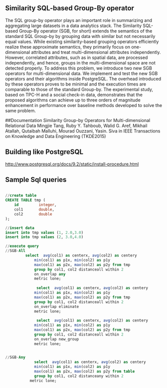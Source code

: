 ##  Similarity SQL-based Group-By operator
The SQL group-by operator plays an important role in summarizing and aggregating large datasets in a data analytics
stack. The Similarity SQL-based
Group-By operator (SGB, for short) extends the semantics of the standard SQL Group-by by grouping data with similar but not
necessarily equal values. While existing similarity-based grouping operators efficiently realize these approximate semantics,
they primarily focus on one-dimensional attributes and treat multi-dimensional attributes independently. However, correlated
attributes, such as in spatial data, are processed independently, and hence, groups in the multi-dimensional space are not
detected properly. To address this problem, we introduce two new SGB operators for multi-dimensional data. We implement and test the new SGB operators and their algorithms inside PostgreSQL. The overhead introduced by these operators proves to be minimal and the execution times are comparable to those of the standard Group-by. The experimental study, based on TPC-H and a social check-in data, demonstrates that the proposed algorithms can achieve up to three orders of magnitude
enhancement in performance over baseline methods developed to solve the same problem.   

##Documentation
Similarity Group-by Operators for Multi-dimensional Relational Data
Mingjie Tang, Ruby Y. Tahboub, Walid G. Aref, Mikhail Atallah, Qutaibah Malluhi, Mourad Ouzzani, Yasin. Siva 
in IEEE Transactions on Knowledge and Data Engineering (TKDE2015)

## Building like PostgreSQL
http://www.postgresql.org/docs/9.2/static/install-procedure.html

## Sample Sql queries

```sql

//create table
CREATE TABLE tmp (
    id         integer,
    col1       double,
    col2       double
);

//insert data 
insert into tmp values (1, 2.0,3.0)
insert into tmp values (2, 3.0,4.0)

//execute query
//SGB-All
         select  avg(col1) as centerx, avg(col2) as centery
   			 min(col1) as p1x, min(col2) as p1y
   			 max(col1) as p2x, max(col2) as p2y from tmp
   			 group by col1, col2 distanceall within 2
   			 on_overlap any 
   			 metric lone;
   			 
   			  select  avg(col1) as centerx, avg(col2) as centery
   			 min(col1) as p1x, min(col2) as p1y
   			 max(col1) as p2x, max(col2) as p2y from tmp
   			 group by col1, col2 distanceall within 2
   			 on_overlap eliminate 
   			 metric lone;
   			 
   			  select  avg(col1) as centerx, avg(col2) as centery
   			 min(col1) as p1x, min(col2) as p1y
   			 max(col1) as p2x, max(col2) as p2y from tmp
   			 group by col1, col2 distanceall within 2
   			 on_overlap new_group 
   			 metric lone;
   			 

//SGB-Any	 
   			 select  avg(col1) as centerx, avg(col2) as centery
   			 min(col1) as p1x, min(col2) as p1y
   			 max(col1) as p2x, max(col2) as p2y from table
   			 group by col1, col2 distanceany within 2
   		   metric lone;

